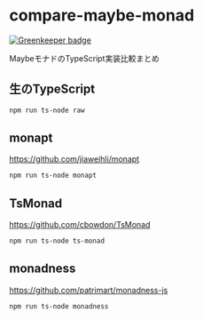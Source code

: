 # compare-maybe-monad

[![Greenkeeper badge](https://badges.greenkeeper.io/kogai/compare-maybe-monad.svg)](https://greenkeeper.io/)

MaybeモナドのTypeScript実装比較まとめ

## 生のTypeScript

```bash
npm run ts-node raw
```

## monapt
https://github.com/jiaweihli/monapt

```bash
npm run ts-node monapt
```

## TsMonad
https://github.com/cbowdon/TsMonad

```bash
npm run ts-node ts-monad
```

## monadness
https://github.com/patrimart/monadness-js

```bash
npm run ts-node monadness
```
